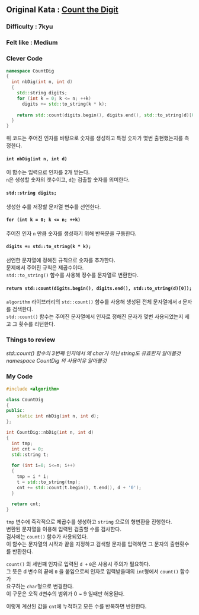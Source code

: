 ## Original Kata : [Count the Digit](https://www.codewars.com/kata/566fc12495810954b1000030/solutions/cpp)  

### Difficulty : 7kyu
### Felt like : Medium  

### Clever Code
``` C++
namespace CountDig
{
  int nbDig(int n, int d)
  {
    std::string digits;
    for (int k = 0; k <= n; ++k)
      digits += std::to_string(k * k);
  
    return std::count(digits.begin(), digits.end(), std::to_string(d)[0]);
  }
}
```

위 코드는 주어진 인자를 바탕으로 숫자를 생성하고 특정 숫자가 몇번 출현했는지를 측정한다.  

#### `int nbDig(int n, int d)`  
이 함수는 입력으로 인자를 2개 받는다.  
`n`은 생성할 숫자의 갯수이고, `d`는 검출할 숫자를 의미한다.  

#### `std::string digits;`  
생성한 수를 저장할 문자열 변수를 선언한다.  

#### `for (int k = 0; k <= n; ++k)`  
주어진 인자 `n` 만큼 숫자를 생성하기 위해 반복문을 구동한다.  

#### `digits += std::to_string(k * k);`  
선언한 문자열에 정해진 규칙으로 숫자를 추가한다.  
문제에서 주어진 규칙은 제곱수이다.  
`std::to_string()` 함수를 사용해 정수를 문자열로 변환한다.  

#### `return std::count(digits.begin(), digits.end(), std::to_string(d)[0]);`  
`algorithm` 라이브러리의 `std::count()` 함수를 사용해 생성된 전체 문자열에서 `d` 문자를 검색한다.  
`std::count()` 함수는 주어진 문자열에서 인자로 정해진 문자가 몇번 사용되었는지 세고 그 횟수를 리턴한다.  

### Things to review  
*std::count() 함수의 3번째 인자에서 왜 char가 아닌 string도 유효한지 알아볼것*  
*namespace CountDig 의 사용이유 알아볼것*  

### My Code  
``` C++
#include <algorithm>

class CountDig
{
public:
    static int nbDig(int n, int d);
};

int CountDig::nbDig(int n, int d)
{
  int tmp;
  int cnt = 0;
  std::string t;
  
  for (int i=0; i<=n; i++)
  {
    tmp = i * i;
    t = std::to_string(tmp);
    cnt += std::count(t.begin(), t.end(), d + '0');
  }
  
  return cnt;
}
```

`tmp` 변수에 즉각적으로 제곱수를 생성하고 `string` 으로의 형변환을 진행한다.  
변환된 문자열을 이용해 입력된 검출할 수를 검사한다.  
검사에는 `count()` 함수가 사용되었다.  
이 함수는 문자열의 시작과 끝을 지정하고 검색할 문자를 입력하면 그 문자의 출현횟수를 반환한다.  

`count()` 의 세번째 인자로 입력된 `d +` ``0``은 사용시 주의가 필요하다.  
그 뜻은 d 변수의 끝에 `0` 을 붙임으로써 인자로 입력받을때의 `int`형에서 `count()` 함수가  
요구하는 `char`형으로 변경한다.  
이 구문은 오직 d변수의 범위가 0 ~ 9 일때만 허용된다.  

이렇게 계산된 값을 `cnt`에 누적하고 모든 수를 반복하면 반환한다.  